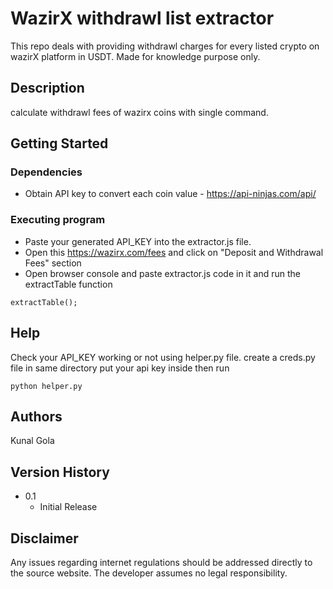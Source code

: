 # WazirX withdrawl list extractor

This repo deals with providing withdrawl charges for every listed crypto on wazirX platform in USDT.
Made for knowledge purpose only.

## Description

calculate withdrawl fees of wazirx coins with single command.

## Getting Started

### Dependencies

* Obtain API key to convert each coin value - https://api-ninjas.com/api/

### Executing program

* Paste your generated API_KEY into the extractor.js file.
* Open this https://wazirx.com/fees and click on "Deposit and Withdrawal Fees" section
* Open browser console and paste extractor.js code in it and run the extractTable function
```
extractTable();
```

## Help

Check your API_KEY working or not using helper.py file.
create a creds.py file in same directory put your api key inside then run
```
python helper.py
```

## Authors

Kunal Gola

## Version History

* 0.1
    * Initial Release

## Disclaimer

Any issues regarding internet regulations should be addressed directly to the source website. The developer assumes no legal responsibility.
